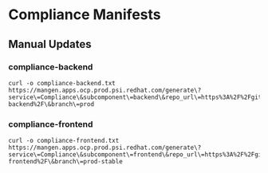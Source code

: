 # Compliance Manifests

## Manual Updates

### compliance-backend

```
curl -o compliance-backend.txt https://mangen.apps.ocp.prod.psi.redhat.com/generate\?service\=Compliance\&subcomponent\=backend\&repo_url\=https%3A%2F%2Fgithub.com%2FRedHatInsights%2Fcompliance-backend%2F\&branch\=prod
```

### compliance-frontend

```
curl -o compliance-frontend.txt https://mangen.apps.ocp.prod.psi.redhat.com/generate\?service\=Compliance\&subcomponent\=frontend\&repo_url\=https%3A%2F%2Fgithub.com%2FRedHatInsights%2Fcompliance-frontend%2F\&branch\=prod-stable
```
